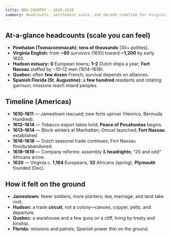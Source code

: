 ```yaml
---
title: NEW COUNTRY — 1610–1620
summary: Headcounts, settlement scale, and decade timeline for Virginia, the Hudson, Quebec, and Spanish Florida.
---
```


## At-a-glance headcounts (scale you can feel)

- **Powhatan (Tsenacommacah):** **tens of thousands** (30+ polities).  
- **Virginia English:** from **~60** survivors (1610) toward **~1,200** by early 1620.  
- **Hudson estuary:** **0** European towns; **1–2** Dutch ships a year; **Fort Nassau** staffed by ~10–12 men (1614–1618).  
- **Quebec:** often **few dozen** French; survival depends on alliances.  
- **Spanish Florida (St. Augustine):** a **few hundred** residents and rotating garrison; missions reach inland peoples.

## Timeline (Americas)

- **1610–1611** — Jamestown rescued; new forts upriver (Henrico, Bermuda Hundred).  
- **1612–1614** — Tobacco export takes hold; **Peace of Pocahontas** begins.  
- **1613–1614** — Block winters at Manhattan; *Onrust* launched; **Fort Nassau** established.  
- **1616–1618** — Dutch seasonal trade continues; Fort Nassau floods/abandoned.  
- **1618–1619** — Company reforms: assembly & **headrights**; “20 and odd” Africans arrive.  
- **1620** — Virginia c. **1,194** Europeans, **32** Africans (spring); **Plymouth** founded (Dec).

## How it felt on the ground

- **Jamestown:** fewer soldiers, more planters; law, marriage, and land take root.  
- **Hudson:** a trade **circuit**, not a colony—canoes, copper, pelts, and departure.  
- **Quebec:** a warehouse and a few guns on a cliff, living by treaty and kinship.  
- **Florida:** missions and patrols; Spanish power thin on the ground.
